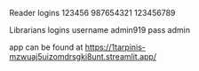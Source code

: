 Reader logins 
123456
987654321
123456789


Librarians logins
username admin919
pass admin


app can be found at https://1tarpinis-mzwuaj5uizomdrsgki8unt.streamlit.app/

